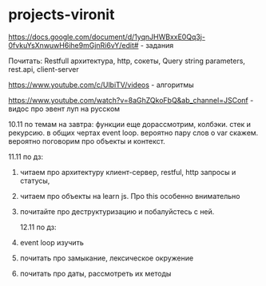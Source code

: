 # projects-vironit

https://docs.google.com/document/d/1yqnJHWBxxE0Qq3j-0fvkuYsXnwuwH6ihe9mGjnRi6vY/edit# - задания

Почитать:
Restfull архитектура, http, сокеты,
Query string parameters, rest.api, client-server

https://www.youtube.com/c/UlbiTV/videos - алгоритмы

https://www.youtube.com/watch?v=8aGhZQkoFbQ&ab_channel=JSConf - видос про эвент луп на русском

10.11
по темам на завтра:
функции еще дорассмотрим, колбэки. стек и рекурсию. в общих чертах event loop. вероятно пару слов о var скажем. вероятно поговорим про объекты и контекст.

11.11
по дз:

1. читаем про архитектуру клиент-сервер, restful, http запросы и статусы,
2. читаем про объекты на learn js. Про this особенно внимательно
3. почитайте про деструктуризацию и побалуйстесь с ней.

    12.11
    по дз:

4. event loop изучить
5. почитать про замыкание, лексическое окружение
6. почитать про даты, рассмотреть их методы
